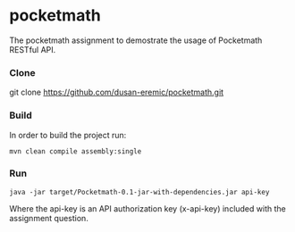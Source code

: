 # pocketmath
The pocketmath assignment to demostrate the usage of Pocketmath RESTful API.

### Clone
git clone https://github.com/dusan-eremic/pocketmath.git

### Build
In order to build the project run:

`mvn clean compile assembly:single`
  
### Run
`java -jar target/Pocketmath-0.1-jar-with-dependencies.jar api-key`

Where the api-key is an API authorization key (x-api-key) included with the assignment question.
